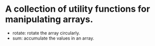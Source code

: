 # A collection of utility functions for manipulating arrays.
* rotate: rotate the array circularly.
* sum: accumulate the values in an array.

